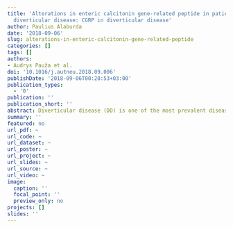 ```yaml
---
title: 'Alterations in enteric calcitonin gene-related peptide in patients with colonic
  diverticular disease: CGRP in diverticular disease'
author: Paulius Alaburda
date: '2018-09-06'
slug: alterations-in-enteric-calcitonin-gene-related-peptide
categories: []
tags: []
authors:
- Audrys Pauža et al.
doi: '10.1016/j.autneu.2018.09.006'
publishDate: '2018-09-06T00:28:53+03:00'
publication_types:
  - '0'
publication: ''
publication_short: ''
abstract: Diverticular disease (DD) is one of the most prevalent diseases of the large bowel. Lately, imbalance of neuro-muscular transmission has been recognized as a major etiological factor for DD. Neuronal calcitonin gene-related peptide (CGRP) is a potent gastrointestinal smooth muscle relaxant shown to have a widespread effect within the alimentary tract. Nevertheless, CGRPergic innervation of the enteric ganglia has never been considered in the context of motility impairment observed in DD patients. Changes in CGRP and calcitonin receptor-like receptor (CRLR) abundance within enteric ganglia were investigated in sigmoid samples from symptomatic and asymptomatic DD patients using quantitative fluorescence microscopy. CGRP effect on gastrointestinal smooth muscle was investigated using organ bath technique. We found CGRP levels within the enteric ganglia to be declined by up to 52% in symptomatic DD patients. Conversely, CRLR within the enteric ganglia was upregulated by 41% in symptomatic DD. Longitudinal smooth muscle displayed an elevated (+10.5%) relaxant effect to the exogenous application of CGRP in colonic strips from symptomatic DD patients. Samples from asymptomatic DD patients consistently showed intermediate values across different experiments. In conclusion, the present study demonstrates that CGRPergic signaling is subject to alteration in DD. Our results suggest that a hypersensitization mechanism to gradually decreasing levels of CGRP-IR nerve fibers takes place during DD progression. Alterations to CGRPergic signaling in DD disease may have implications for physiological abnormalities associated with colonic DD.
summary: ''
featured: no
url_pdf: ~
url_code: ~
url_dataset: ~
url_poster: ~
url_project: ~
url_slides: ~
url_source: ~
url_video: ~
image:
  caption: ''
  focal_point: ''
  preview_only: no
projects: []
slides: ''
---
```

